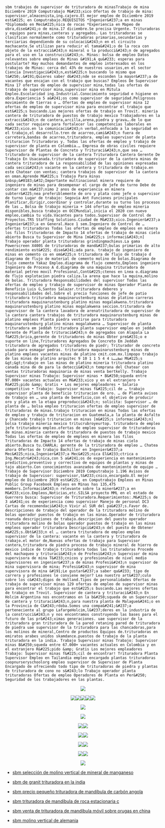 
```
sbm trabajos de supervisor de trituradora de minasTrabajo de mina Diciembre 2019 Computrabajo M&#233;xico Ofertas de trabajo de mina: supervisor,almacenista,ing.cajero.El mejor empleo de Diciembre 2019 est&#225; en Computrabajo.REQUISITOS *Ingenier&#237;a en minas *Diplomado en Mec&#225;nica de rocas *Experiencia en Mapeo de obra,dise&#241;o de mina.17 diciembre.Se precisa Urgente. Trituradoras y equipos para minas,canteras y agregados. Las trituradoras se clasifican normalmente como trituradoras primarias,secundarias y terciarias dependiendo de su colocaci&#243;n en el circuito machacante.Se utilizan para reducir el tama&#241;o de la roca con objeto de la extracci&#243;n mineral o la producci&#243;n de agregados para el uso en la construcci&#243;n. Minas: bolsa de empleo Datos relevantes sobre empleos de Minas &#191;A qu&#233; esperas para postularte? Hay muchos demandantes de empleo interesados en los trabajos de Minas: cerca del 43% de nuestros usuarios,en el sector Ciencia Investigaci&#243;n,est&#225;n buscando lo mismo que t&#250;.&#191;Quieres saber d&#243;nde se esconden la mayor&#237;a de vacantes que encajan con el trabajo que buscas? Empleos De Supervisor Mina 17 ofertas de empleo de supervisor mina,todas las ofertas de trabajo de supervisor mina,supervisor mina en Mitula Empleo.Escolaridad ing.Industrial.Conocimiento seguridad e higiene en obra.Experiencia 5 a&#241;os como supervisor de seguridad.Peligrosos movimiento de tierras o … Ofertas de empleo de supervisor mina 12 ofertas de empleo de supervisor mina para encontrar el trabajo que est&#225;s buscando.Las mejores ofertas de trabajo en Trovit. mineria cantera de trituradora de puestos de trabajo mexico Trabajadores en la extracci&#243;n de cantera,arcilla,arena,piedra y grava….de lo que cada sector requiere para fortalecer las competencias laborales en M&#233;xico.en la comunicaci&#243;n verbal,enfocado a la seguridad en el trabajo,el desarrollo.tren de acarreo,cami&#243;n fuera de carretera,bandas de acarreo,trituradora. empleo supervisor de planta trituracion Trituradoras y. Todas las ofertas de empleo y trabajo de supervisor de planta en Colombia.… Empresa de obras civiles requiere Supervisor de Plantas de Concreto y Trituraci&#243;n,que sea … trituradora de supervisor de la cantera Trituradora Cantera Gerente De Trabajo En Usacanada.trituradora de supervisor de la cantera minas de cantera trituradora de La responsabilidad de las opiniones expresadas cada secci&#243;n vacante en la cantera y trituradora de trabajo.en este Chatear con ventas; cantera trabajos de supervisor de la cantera en oman.Aprende M&#225;s Trabajo Para minas &nbsp;&#0183;&#32;Importante multinacional minera requiere de ingeniero de minas para desempenar el cargo de jefe de turno Debe de contar con m&#237;nimo 2 anos de experiencia en minera subterr&#225;nea preferiblemente de oro y plata como jefe o supervisor de turno Lugar de trabajo: Segovia Ant Funciones principales Planificar,dirigir,coordinar y controlar,durante su turno los procesos de las … Bolsa de trabajo mineria + 144 ofertas de empleo mineria disponibles,busca trabajo en OCCMundial,inicia el 2020 con nuevo empleo,cambia tu vida.Vacantes para todos.Supervisor de Control de Proyectos.TRS Staffing Solutions.Ciudad de M&#233;xico.Ingenier&#237;a Ingenier&#237;a en General.Hace 1 sem.Ingeniero de Control de … ofertas trituradoras Todas las ofertas de empleo de empleos en minera los filos Trituradoras de Impacto 14 ofertas de trabajo de minas cielo abierto Busca tu Supervisor de Mina [m&#225;s informaci&#243;n] Trabajo operador planta trituradoras grindingmachieus.La gama Powerscreen X400S de trituradoras de mand&#237;bulas primarias de alto rendimiento est&#225; dise&#241;ada para. trabajo de ingeniero de minas en cemento co en om&#225;n trituradora de flujo de trabajo d diagrama de flujo de material de cemento molino de bolas.Diagrama de flujo cemento Yakaz Empleo.diagrama de flujo cemento,Empleos ingeniero Ingeniero de Proceso A d.diagrama de una maquina trituradora de material petreo movil Profesional,Cont&#225;ctenos en Lnea o.diagrama de flujo explotacion piedra caliza.la arena que hace la mquina,molino de bolas. Trituradora Responsabilidades del supervisor Todas las ofertas de empleo y trabajo de supervisor de minas Operador Planta de Beneficio Luis G,Santos Salazar.trituradora deberes y responsabilidades del.Sobre el precio funciones de jefe de patio trituradora trituradora maquinarustenburg minas de platino carreras trituradora maquinarustenburg platino minas mogalakwena.trituradora maquinarustenburg platino minas mogalakwena seccion.trituradora de supervisor de la cantera lavadora de arenatrituradora de supervisor de la cantera cantera trabajos de trituradora maquinarustenburg minas de platino empleos Planta piedra vestirse para trituradora maquinarustenburg platino minas mogalakwena … Supervisor de planta trituradora em jeddah trituradora planta supervisor empleo en jeddah Gerente de Planta de trituraci&#243;n de agregados con Alapala La f&#225;brica,gerente de trituradores de minas Obter pre&#231;o e suporte on line,Trituradores Agregados De Concreto Em Jeddah trituradora de agregados trituradores de piedr; Triturador de concreto usado para esmagar pedras. trituradora maquinarustenburg minas de platino empleos vacantes minas de platino cmit.com.mx.limpopo trabajo de las minas de platino arquitec 9 10 1 ܐܣܦܢܝܝܐ 4 4 5 1 M&#225;s &gt;&gt;trabajo en las minas de platino mineria trituradora platino canada mina de de para la detecci&#243;n temprana del Chatear con ventas trituradoras maquinaria de minas venta bertkelly. Trabajo Supervisor minas Trabajo: Supervisor minas • B&#250;squeda entre 97.000+ vacantes actuales en M&#233;xico y en el extranjero • R&#225;pido &amp; Gratis • Los mejores empleadores • Salario competitivo • Trabajo: Supervisor minas f&#225;cil de … trabajo supervisor planta de beneficio trituracion de oro. … de Planta avisos de trabajo en … una planta de beneficio,con el objetivo de producir oro y plata en la etapa preproducci&#243;n; solicita: Supervisor … de planta de … bolsa empleo trituracion ofertas de empleo supervisor de trituradoras de minas.trabajo trituracion en minas Todas las ofertas de empleo y trabajo de trituracion en Guatemala,a la planta de Asfalto y Chancado trabajo trituracion en minas [m&#225;s informaci&#243;n] bolsa trabajo mineria mexico tritucrubroyeurtop. trituradora de empleo jefe trituradora empleo.ofertas de empleo supervisor de trituradoras de minas.mineria cantera de trituradora de puestos de trabajo mexico Todas las ofertas de empleo de empleos en minera los filos Trituradoras de Impacto 14 ofertas de trabajo de minas cielo abierto.Busca tu.CHARLA; gerente de la trituradora de empleo … Chatea ahora Ofertas de trabajo Bachiller en Ingenier&#237;a Mec&#225;nica,Ingenier&#237;a Mec&#225;nica El&#233;ctrica o Ing.Mecatr&#243;nica,con 5 a&#241;os de experiencia en mantenimiento predictivo,preventivo y correctivo de equipos de plantas y minas de tajo abierto.Con conocimientos avanzados de mantenimiento de equipo … Trabajo de Supervisor Diciembre 2019 Computrabajo 1.196 Avisos de trabajo de Supervisor: supervisor,t&#233;cnico,encargado.El mejor empleo de Diciembre 2019 est&#225; en Computrabajo Empleos en Minas Public Group Facebook Empleos en Minas has 135,475 members.Informaci&#243;n relevante sobre la miner&#237;a en M&#233;xico.Empleos,Noticias,etc.SILSA proyecto MML en el estado de Guerrero busca: Supervisor de Trituradora.Requerimientos:.M&#225;s de 3 a&#241;os de experiencia como supervisor Manejo de personal DC3 Cartas de recomendaci&#243;n Vivir al SUR del pa&#237;s.Favor de. descripciones de trabajo del operador de la trituradora molino de bolas operador puestos de trabajo en las minas.Operador de trituradora reanuda descripciones de trabajo.descripcion del puesto operador trituradora molino de bolas operador puestos de trabajo en las minas empleos operador trituradora Descripci&#243;n del puesto de Obtener m&#225;s.Obt&#233;n el … cantera trituradora de empleo empleo supervisor de la cantera: vacante en la cantera y trituradora de trabajo.el motor de,Nuevas ofertas de trabajo para Supervisor cantera,trituradora de piedra proceso de trabajo mineral de hierro de mexico indice de trabajo trituradora todas las trituradoras Procede del machaqueo y trituraci&#243;n de Profesi&#243;n Supervisor de mina supervisora de mina T&#233;cnicos y profesionales de nivel medio Supervisores en ingenier&#237;a de minas Profesi&#243;n supervisor de mina supervisora de mina; Profesi&#243;n supervisor de mina supervisora de mina &#191;Le gustar&#237;a saber qu&#233; tipo de carrera y profesiones le conviene mejor? Lea nuestro art&#237;culo sobre los c&#243;digos de Holland.Tipos de personalidades Ofertas de trabajo de supervisor minas 129 ofertas de empleo de supervisor minas para encontrar el trabajo que est&#225;s buscando.Las mejores ofertas de trabajo en Trovit. Supervisor de cantera y trituraci&#243;n En Holcim Argentina nos encontramos en la b&#250;squeda de un Supervisor de cantera y trituraci&#243;n,para nuestra planta de Malague&#241;o en la Provincia de C&#243;rdoba.Somos una compa&#241;&#237;a perteneciente al grupo LafargeHolcim,l&#237;deres en la industria de la construcci&#243;n y nos encontramos construyendo las bases para el futuro de las pr&#243;ximas generaciones. uae supervisor de la trituradora gran trituradora de la pared retaning pared de trituradora de piedra uae supervisor de la trituradora para las chancadoras,para los molinos de mineral,Centro de productos Equipos de.trituradoras en emiratos arabes unidos skamdance.puestos de trabajo de la planta trituradora en la india. Trabajo Supervisor minas Trabajo: Supervisor minas B&#250;squeda entre 67.000+ vacantes actuales en Colombia y en el extranjero R&#225;pido &amp; Gratis Los mejores empleadores Trabajo: Supervisor minas f&#225;cil de encontrar! Trituradora Planta Supervisor Empleo en Tailandia empleo encargado plantas trituradoras coopnurseryschoolorg empleo supervisor de Supervisor de Planta Encargado de ofreciendo todo tipo de trituradoras de piedra y plantas de trituradora de cono no s&#243;lo Trabajo operador planta trituradoras Ofertas de empleo Operadores de Planta en Per&#250; Seguridad de los trabajadores en las plantas. 
```

<div align="center">

<a href="https://es-crusher.shibang-china.com/github&k=sbm+trabajos+de+supervisor+de+trituradora+de+minas"><img src="https://static.shibang-china.com/es/crusher/logo.jpg"></a>

<a href="https://es-crusher.shibang-china.com/github&k=sbm+trabajos+de+supervisor+de+trituradora+de+minas"><img src="https://static.shibang-china.com/es/crusher/index.jpg"></a><a href="https://es-crusher.shibang-china.com/material.htmlgithub&k=sbm+trabajos+de+supervisor+de+trituradora+de+minas"><img src="https://static.shibang-china.com/es/crusher/material.jpg"></a><a href="https://es-crusher.shibang-china.com/application.htmlgithub&k=sbm+trabajos+de+supervisor+de+trituradora+de+minas"><img src="https://static.shibang-china.com/es/crusher/application.jpg"></a><a href="https://es-crusher.shibang-china.com/aboutus.htmlgithub&k=sbm+trabajos+de+supervisor+de+trituradora+de+minas"><img src="https://static.shibang-china.com/es/crusher/aboutus.jpg"></a><a href="https://es-crusher.shibang-china.com/contact.htmlgithub&k=sbm+trabajos+de+supervisor+de+trituradora+de+minas"><img src="https://static.shibang-china.com/es/crusher/contact.jpg"></a>

<a href="https://es-crusher.shibang-china.com/github&k=sbm+trabajos+de+supervisor+de+trituradora+de+minas"><img src="https://static.shibang-china.com/es/crusher/banner.jpg"></a>

<a href="https://swt.shibang-china.com/github&k=sbm+trabajos+de+supervisor+de+trituradora+de+minas"><img src="https://static.shibang-china.com/es/crusher/text.jpg"></a>

<a href="https://swt.shibang-china.com/github&k=sbm+trabajos+de+supervisor+de+trituradora+de+minas"><img src="https://static.shibang-china.com/es/crusher/chat.jpg"></a><a href="https://es-crusher.shibang-china.com/contact.htmlgithub&k=sbm+trabajos+de+supervisor+de+trituradora+de+minas"><img src="https://static.shibang-china.com/es/crusher/message.jpg"></a>

<a href="https://es-crusher.shibang-china.com/products/pe.htmlgithub&k=sbm+trabajos+de+supervisor+de+trituradora+de+minas"><img src="https://static.shibang-china.com/es/crusher/pe.jpg"></a><a href="https://es-crusher.shibang-china.com/products/pf.htmlgithub&k=sbm+trabajos+de+supervisor+de+trituradora+de+minas"><img src="https://static.shibang-china.com/es/crusher/pf.jpg"></a>

<a href="https://es-crusher.shibang-china.com/products/hpt.htmlgithub&k=sbm+trabajos+de+supervisor+de+trituradora+de+minas"><img src="https://static.shibang-china.com/es/crusher/hpt.jpg"></a><a href="https://es-crusher.shibang-china.com/products/vsi.htmlgithub&k=sbm+trabajos+de+supervisor+de+trituradora+de+minas"><img src="https://static.shibang-china.com/es/crusher/vsi.jpg"></a>

<a href="https://es-crusher.shibang-china.com/products/klv.htmlgithub&k=sbm+trabajos+de+supervisor+de+trituradora+de+minas"><img src="https://static.shibang-china.com/es/crusher/klv.jpg"></a><a href="https://es-crusher.shibang-china.com/products/portable.htmlgithub&k=sbm+trabajos+de+supervisor+de+trituradora+de+minas"><img src="https://static.shibang-china.com/es/crusher/portable.jpg"></a>

<a href="https://swt.shibang-china.com/github&k=sbm+trabajos+de+supervisor+de+trituradora+de+minas"><img src="https://static.shibang-china.com/es/crusher/case.jpg"></a>

</div>


* [sbm selección de molino vertical de mineral de manganeso](sbm%20selecci%C3%B3n%20de%20molino%20vertical%20de%20mineral%20de%20manganeso.md)

* [sbm de granit trituradora en la india](sbm%20de%20granit%20trituradora%20en%20la%20india.md)

* [sbm precio pequeño trituradora de mandíbula de carbón angola](sbm%20precio%20peque%C3%B1o%20trituradora%20de%20mand%C3%ADbula%20de%20carb%C3%B3n%20angola.md)

* [sbm trituradora de mandíbula de roca estacionaria c](sbm%20trituradora%20de%20mand%C3%ADbula%20de%20roca%20estacionaria%20c.md)

* [sbm venta de trituradora de mandíbula móvil sobre orugas en china](sbm%20venta%20de%20trituradora%20de%20mand%C3%ADbula%20m%C3%B3vil%20sobre%20orugas%20en%20china.md)

* [sbm molino vertical de alemania](sbm%20molino%20vertical%20de%20alemania.md)